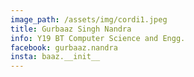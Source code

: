 ```yaml
---
image_path: /assets/img/cordi1.jpeg
title: Gurbaaz Singh Nandra
info: Y19 BT Computer Science and Engg.
facebook: gurbaaz.nandra
insta: baaz.__init__
---
```

